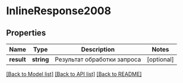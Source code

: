 # InlineResponse2008

## Properties
Name | Type | Description | Notes
------------ | ------------- | ------------- | -------------
**result** | **string** | Результат обработки запроса | [optional] 

[[Back to Model list]](../../README.md#documentation-for-models) [[Back to API list]](../../README.md#documentation-for-api-endpoints) [[Back to README]](../../README.md)

